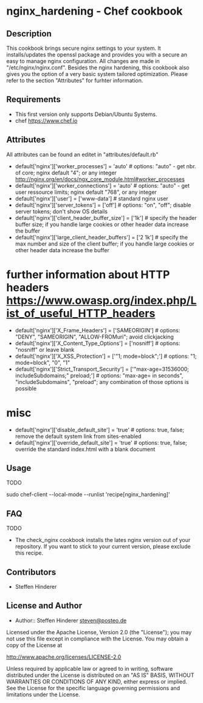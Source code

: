 # nginx_hardening - Chef cookbook

## Description
This cookbook brings secure nginx settings to your system. It installs/updates the openssl package and provides you with a secure an easy to manage nginx configuration. 
All changes are made in "/etc/nginx/nginx.conf". Besides the nginx hardening, this cookbook also gives you the option of a very basic system tailored optimization. Please refer to the section "Attributes" for furhter information.


## Requirements

* This first version only supports Debian/Ubuntu Systems.
* chef https://www.chef.io

## Attributes
All attributes can be found an editet in "attributes/default.rb"

* default['nginx']['worker_processes'] 			= 'auto'  # options: "auto" - get nbr. of core; nginx default "4";  or any integer http://nginx.org/en/docs/ngx_core_module.html#worker_processes
* default['nginx']['worker_connections'] 		= 'auto'  # options: "auto" - get user ressource limits; nginx default "768", or any integer
* default['nginx']['user'] 				= ['www-data']  # standard nginx user
* default['nginx']['server_tokens'] 			= ['off']  # options: "on", "off"; disable server tokens; don't show OS details
* default['nginx']['client_header_buffer_size'] 	= ['1k']  # specify the header buffer size; if you handle large cookies or other header data increase the buffer
* default['nginx']['large_client_header_buffers'] 	= ['2 1k']  # specify the max number and size of the client buffer;  if you handle large cookies or other header data increase the buffer

# further information about HTTP headers https://www.owasp.org/index.php/List_of_useful_HTTP_headers
* default['nginx']['X_Frame_Headers'] 			= ['SAMEORIGIN']  # options: "DENY", "SAMEORIGIN", "ALLOW-FROMuri"; avoid clickjacking 
* default['nginx']['X_Content_Type_Options'] 		= ['nosniff']  # options: "nosniff" or leave blank
* default['nginx']['X_XSS_Protection'] 			= ['"1; mode=block";']  # options: "1; mode=block", "0", "1"
* default['nginx']['Strict_Transport_Security'] 	= ['"max-age=31536000; includeSubdomains;" preload;'] # options: "max-age= in seconds", "includeSubdomains", "preload"; any combination of those options is possible
                                                           
# misc
* default['nginx']['disable_default_site']		= 'true' # options: true, false; remove the default system link from sites-enabled 	                                                    
* default['nginx']['override_default_site']		= 'true' # options: true, false; override the standard index.html with a blank document 	


## Usage
TODO 

  sudo chef-client --local-mode --runlist 'recipe[nginx_hardening]'

## FAQ
TODO 
* The check_nginx cookbook installs the lates nginx version out of your repository. If you want to stick to your current version, please exclude this recipe.

## Contributors
* Steffen Hinderer


## License and Author
 * Author:: Steffen Hinderer steven@posteo.de
 
Licensed under the Apache License, Version 2.0 (the "License"); you may not use this file except in compliance with the License. You may obtain a copy of the License at

http://www.apache.org/licenses/LICENSE-2.0

Unless required by applicable law or agreed to in writing, software distributed under the License is distributed on an "AS IS" BASIS, WITHOUT WARRANTIES OR CONDITIONS OF ANY KIND, either express or implied. See the License for the specific language governing permissions and limitations under the License.